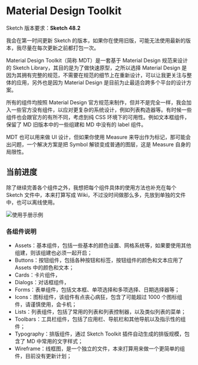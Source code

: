 # Material Design Toolkit

Sketch 版本要求：**Sketch 48.2**

我会在第一时间更新 Sketch 的版本，如果你在使用旧版，可能无法使用最新的版本，我尽量在每次更新之前都打包一次。

Material Design Toolkit（简称 MDT）是一套基于 Material Design 规范来设计的 Sketch Library，其目的是为了做快速原型，之所以选择 Material Design 是因为其拥有完整的规范，不需要在规范的细节上在重新设计，可以让我更关注与整体的应用，另外也是因为 Material Design 是目前为止最适合跨多个平台的设计方案。

所有的组件均按照 Material Design 官方规范来制作，但并不是完全一样，我会加入一些官方没有组件，以应对更复杂的系统设计，例如列表构造器等。有时候一些组件也会跟官方的有所不同，考虑到纯 CSS 环境下的可用性。例如文本框组件，保留了 MD 旧版本中的一些组建和 MD 中没有的 label 组件。

MDT 也可以用来做 UI 设计，但如果你使用 Measure 来导出作为标记，那可能会出问题，一个解决方案是把 Symbol 解锁变成普通的图层，这是 Measure 自身的局限性。

## 当前进度

除了继续完善各个组件之外，我想把每个组件具体的使用方法也补充在每个 Sketch 文件中，本来打算写成 Wiki，不过没时间做那么多，先放到单独的文件中，也可以离线使用。

![使用手册示例](https://raw.githubusercontent.com/jay1803/Material-Design-Toolkit/master/statics/manual.png?raw=true)

### 各组件说明

* Assets：基本组件，包括一些基本的颜色设置、网格系统等，如果要使用其他组建，则该组建也必须一起开启；
* Buttons：按钮组件，包括各种按钮和标签，按钮组件的颜色和文本应用了 Assets 中的颜色和文本；
* Cards：卡片组件，
* Dialogs：对话框组件，
* Forms：表单组件，包括文本框、单项选择和多项选择、日期选择器等；
* Icons：图标组件，该组件有点丧心病狂，包含了可能超过 1000 个图标组件，请谨慎使用，会卡机；
* Lists：列表组件，包括了常用的列表和列表控制器，以及类似列表的菜单；
* Toolbars：工具栏组件，包括了应用栏、导航栏和其他导航以及指示性的组件；
* Typography：排版组件，通过 Sketch Toolkit 插件自动生成的排版规模，包含了 MD 中常用的文字样式；
* Wireframe：线框图，是一个独立的文件，本来打算用来做一个更简单的组件，目前没有更新计划；
